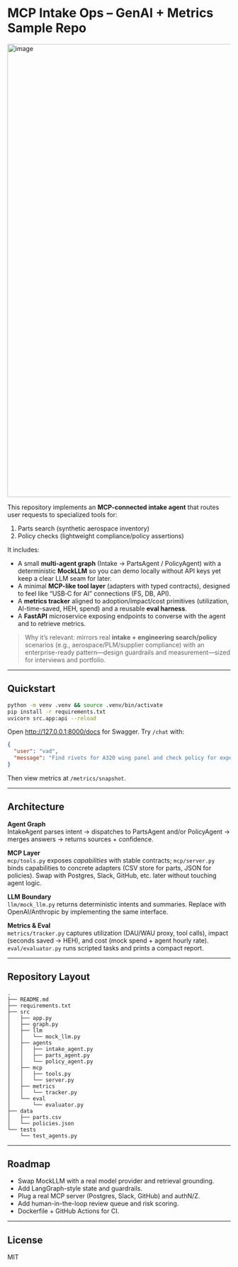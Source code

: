 # MCP Intake Ops – GenAI + Metrics Sample Repo

<img width="1024" height="1024" alt="image" src="https://github.com/user-attachments/assets/9e25384c-a36e-47c1-8a8a-7038b6f5f83a" />


This repository implements an **MCP-connected intake agent** that routes user requests to specialized tools for:

1. Parts search (synthetic aerospace inventory)  
2. Policy checks (lightweight compliance/policy assertions)

It includes:
- A small **multi-agent graph** (Intake → PartsAgent / PolicyAgent) with a deterministic **MockLLM** so you can demo locally without API keys yet keep a clear LLM seam for later.
- A minimal **MCP-like tool layer** (adapters with typed contracts), designed to feel like “USB‑C for AI” connections (FS, DB, API).
- A **metrics tracker** aligned to adoption/impact/cost primitives (utilization, AI-time-saved, HEH, spend) and a reusable **eval harness**.
- A **FastAPI** microservice exposing endpoints to converse with the agent and to retrieve metrics.

> Why it’s relevant: mirrors real **intake + engineering search/policy** scenarios (e.g., aerospace/PLM/supplier compliance) with an enterprise-ready pattern—design guardrails and measurement—sized for interviews and portfolio.

---

## Quickstart

```bash
python -m venv .venv && source .venv/bin/activate
pip install -r requirements.txt
uvicorn src.app:api --reload
```

Open http://127.0.0.1:8000/docs for Swagger. Try `/chat` with:

```json
{
  "user": "vad",
  "message": "Find rivets for A320 wing panel and check policy for export"
}
```

Then view metrics at `/metrics/snapshot`.

---

## Architecture

**Agent Graph**  
IntakeAgent parses intent → dispatches to PartsAgent and/or PolicyAgent → merges answers → returns sources + confidence.

**MCP Layer**  
`mcp/tools.py` exposes *capabilities* with stable contracts; `mcp/server.py` binds capabilities to concrete adapters (CSV store for parts, JSON for policies). Swap with Postgres, Slack, GitHub, etc. later without touching agent logic.

**LLM Boundary**  
`llm/mock_llm.py` returns deterministic intents and summaries. Replace with OpenAI/Anthropic by implementing the same interface.

**Metrics & Eval**  
`metrics/tracker.py` captures utilization (DAU/WAU proxy, tool calls), impact (seconds saved → HEH), and cost (mock spend + agent hourly rate).  
`eval/evaluator.py` runs scripted tasks and prints a compact report.

---

## Repository Layout

```
.
├── README.md
├── requirements.txt
├── src
│   ├── app.py
│   ├── graph.py
│   ├── llm
│   │   └── mock_llm.py
│   ├── agents
│   │   ├── intake_agent.py
│   │   ├── parts_agent.py
│   │   └── policy_agent.py
│   ├── mcp
│   │   ├── tools.py
│   │   └── server.py
│   ├── metrics
│   │   └── tracker.py
│   └── eval
│       └── evaluator.py
├── data
│   ├── parts.csv
│   └── policies.json
└── tests
    └── test_agents.py
```

---

## Roadmap

- Swap MockLLM with a real model provider and retrieval grounding.
- Add LangGraph-style state and guardrails.
- Plug a real MCP server (Postgres, Slack, GitHub) and authN/Z.
- Add human-in-the-loop review queue and risk scoring.
- Dockerfile + GitHub Actions for CI.

---

## License

MIT
